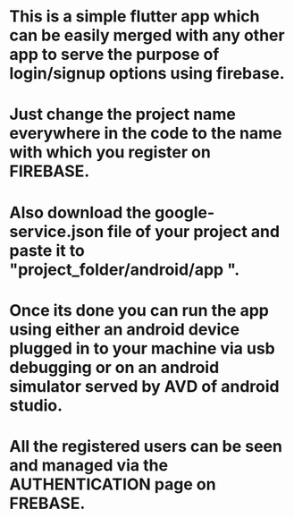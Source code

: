 # This is a simple flutter app which can be easily merged with any other app to serve the purpose of login/signup options using firebase.


# Just change the project name everywhere in the code to the name with which you register on FIREBASE.


# Also download the google-service.json file of your project and paste it to "project_folder/android/app ".


# Once its done you can run the app using either an android device plugged in to your machine via usb debugging or on an android simulator served by AVD of android studio.


# All the registered users can be seen and managed via the AUTHENTICATION page on FREBASE.
